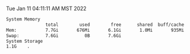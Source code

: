 Tue Jan 11 04:11:11 AM MST 2022
```bash
System Memory
               total        used        free      shared  buff/cache   available
Mem:           7.7Gi       676Mi       6.1Gi       1.0Mi       935Mi       6.8Gi
Swap:          7.6Gi          0B       7.6Gi
System Storage
1.1G	.
```
